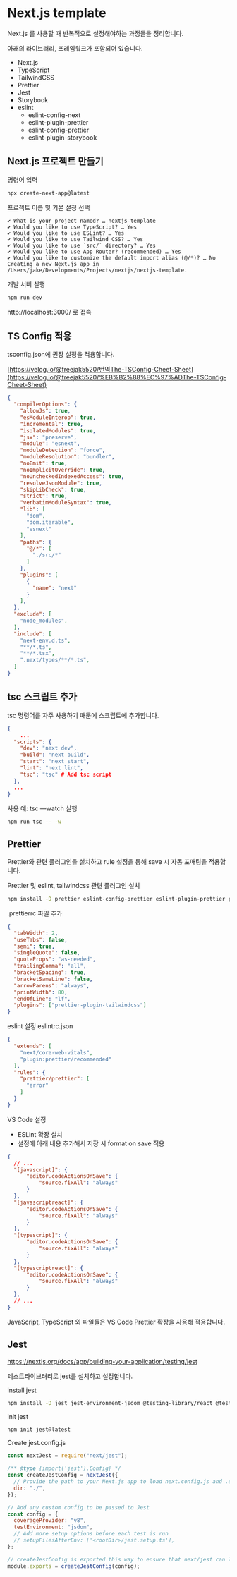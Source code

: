 # Next.js template

Next.js 를 사용할 때 반복적으로 설정해야하는 과정들을 정리합니다.

아래의 라이브러리, 프레임워크가 포함되어 있습니다.

- Next.js
- TypeScript
- TailwindCSS
- Prettier
- Jest
- Storybook
- eslint
    - eslint-config-next
    - eslint-plugin-prettier
    - eslint-config-prettier
    - eslint-plugin-storybook


## Next.js 프로젝트 만들기

명령어 입력

```bash
npx create-next-app@latest
```

프로젝트 이름 및 기본 설정 선택

```
✔ What is your project named? … nextjs-template
✔ Would you like to use TypeScript? … Yes
✔ Would you like to use ESLint? … Yes
✔ Would you like to use Tailwind CSS? … Yes
✔ Would you like to use `src/` directory? … Yes
✔ Would you like to use App Router? (recommended) … Yes
✔ Would you like to customize the default import alias (@/*)? … No
Creating a new Next.js app in /Users/jake/Developments/Projects/nextjs/nextjs-template.
```

개발 서버 실행

```bash
npm run dev
```

http://localhost:3000/ 로 접속

## TS Config 적용

tsconfig.json에 권장 설정을 적용합니다.

[https://velog.io/@freejak5520/번역The-TSConfig-Cheet-Sheet](https://velog.io/@freejak5520/%EB%B2%88%EC%97%ADThe-TSConfig-Cheet-Sheet)

```json
{
  "compilerOptions": {
    "allowJs": true,
    "esModuleInterop": true,
    "incremental": true,
    "isolatedModules": true,
    "jsx": "preserve",
    "module": "esnext",
    "moduleDetection": "force",
    "moduleResolution": "bundler",
    "noEmit": true,
    "noImplicitOverride": true,
    "noUncheckedIndexedAccess": true,
    "resolveJsonModule": true,
    "skipLibCheck": true,
    "strict": true,
    "verbatimModuleSyntax": true,
    "lib": [
      "dom",
      "dom.iterable",
      "esnext"
    ],
    "paths": {
      "@/*": [
        "./src/*"
      ]
    },
    "plugins": [
      {
        "name": "next"
      }
    ],
  },
  "exclude": [
    "node_modules",
  ],
  "include": [
    "next-env.d.ts",
    "**/*.ts",
    "**/*.tsx",
    ".next/types/**/*.ts",
  ]
}
```

## tsc 스크립트 추가

tsc 명령어를 자주 사용하기 때문에 스크립트에 추가합니다.

```json
{
	...
  "scripts": {
    "dev": "next dev",
    "build": "next build",
    "start": "next start",
    "lint": "next lint",
    "tsc": "tsc" # Add tsc script
  },
  ...
}

```

사용 예: tsc —watch 실행

```bash
npm run tsc -- -w
```

## Prettier

Prettier와 관련 플러그인을 설치하고 rule 설정을 통해 save 시 자동 포매팅을 적용합니다.

Prettier 및 eslint, tailwindcss 관련 플러그인 설치

```bash
npm install -D prettier eslint-config-prettier eslint-plugin-prettier prettier-plugin-tailwindcss
```

.prettierrc 파일 추가

```json
{
  "tabWidth": 2,
  "useTabs": false,
  "semi": true,
  "singleQuote": false,
  "quoteProps": "as-needed",
  "trailingComma": "all",
  "bracketSpacing": true,
  "bracketSameLine": false,
  "arrowParens": "always",
  "printWidth": 80,
  "endOfLine": "lf",
  "plugins": ["prettier-plugin-tailwindcss"]
}
```

eslint 설정 eslintrc.json

```json
{
  "extends": [
    "next/core-web-vitals",
    "plugin:prettier/recommended"
  ],
  "rules": {
    "prettier/prettier": [
      "error"
    ]
  }
}

```

VS Code 설정

- ESLint 확장 설치
- 설정에 아래 내용 추가해서 저장 시 format on save 적용

```json
{
  // ...
  "[javascript]": {
      "editor.codeActionsOnSave": {
          "source.fixAll": "always"
      }
  },
  "[javascriptreact]": {
      "editor.codeActionsOnSave": {
          "source.fixAll": "always"
      }
  },
  "[typescript]": {
      "editor.codeActionsOnSave": {
          "source.fixAll": "always"
      }
  },
  "[typescriptreact]": {
      "editor.codeActionsOnSave": {
          "source.fixAll": "always"
      }
  },
  // ...
}
```

JavaScript, TypeScript 외 파일들은 VS Code Prettier 확장을 사용해 적용합니다.

## Jest

https://nextjs.org/docs/app/building-your-application/testing/jest

테스트라이브러리로 jest를 설치하고 설정합니다.

install jest

```bash
npm install -D jest jest-environment-jsdom @testing-library/react @testing-library/jest-dom @types/jest
```

init jest

```bash
npm init jest@latest
```

Create jest.config.js

```javascript
const nextJest = require("next/jest");

/** @type {import('jest').Config} */
const createJestConfig = nextJest({
  // Provide the path to your Next.js app to load next.config.js and .env files in your test environment
  dir: "./",
});

// Add any custom config to be passed to Jest
const config = {
  coverageProvider: "v8",
  testEnvironment: "jsdom",
  // Add more setup options before each test is run
  // setupFilesAfterEnv: ['<rootDir>/jest.setup.ts'],
};

// createJestConfig is exported this way to ensure that next/jest can load the Next.js config which is async
module.exports = createJestConfig(config);

```

